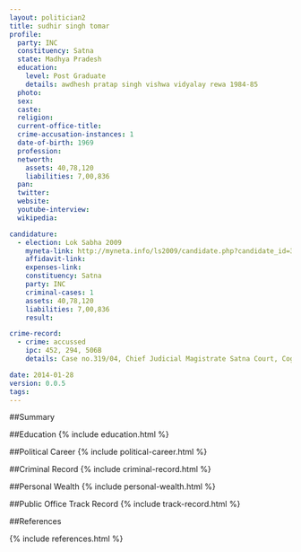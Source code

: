 ```yaml
---
layout: politician2
title: sudhir singh tomar
profile: 
  party: INC
  constituency: Satna
  state: Madhya Pradesh
  education: 
    level: Post Graduate
    details: awdhesh pratap singh vishwa vidyalay rewa 1984-85
  photo: 
  sex: 
  caste: 
  religion: 
  current-office-title: 
  crime-accusation-instances: 1
  date-of-birth: 1969
  profession: 
  networth: 
    assets: 40,78,120
    liabilities: 7,00,836
  pan: 
  twitter: 
  website: 
  youtube-interview: 
  wikipedia: 

candidature: 
  - election: Lok Sabha 2009
    myneta-link: http://myneta.info/ls2009/candidate.php?candidate_id=3254
    affidavit-link: 
    expenses-link: 
    constituency: Satna 
    party: INC
    criminal-cases: 1
    assets: 40,78,120
    liabilities: 7,00,836
    result:  

crime-record: 
  - crime: accussed
    ipc: 452, 294, 506B
    details: Case no.319/04, Chief Judicial Magistrate Satna Court, Cognizance date 04-01-99, City Kotwali Police Station, Satna, Madhya Pradesh 

date: 2014-01-28
version: 0.0.5
tags: 
---
```

##Summary


##Education
{% include education.html %}


##Political Career
{% include political-career.html %}


##Criminal Record
{% include criminal-record.html %}


##Personal Wealth
{% include personal-wealth.html %}


##Public Office Track Record
{% include track-record.html %}


##References


{% include references.html %}